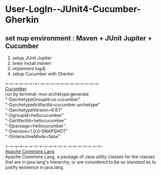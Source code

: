# User-LogIn--JUnit4-Cucumber-Gherkin
## set nup environment : Maven + JUnit Jupiter + Cucumber 
1. setup JUnit Jupiter
2. brew install maven
3. implement log4j
4. setup Cucumber with Gherkin

=-=-=-=-=-=-=--=-=-=-=-=-=-=-=-=-=-=-=-
<br>[Cucumber](https://cucumber.io/docs/guides/10-minute-tutorial/) </br>
run by terminal:
mvn archetype:generate                      \
   "-DarchetypeGroupId=io.cucumber"           \
   "-DarchetypeArtifactId=cucumber-archetype" \
   "-DarchetypeVersion=6.8.1"               \
   "-DgroupId=hellocucumber"                  \
   "-DartifactId=hellocucumber"               \
   "-Dpackage=hellocucumber"                  \
   "-Dversion=1.0.0-SNAPSHOT"                 \
   "-DinteractiveMode=false"
   
=-=-=-=-=-=-=-=-=-=-=-=-=-=-=-=-=-=-=-=-
<br>[Apache Commons Lang](https://mvnrepository.com/artifact/org.apache.commons/commons-lang3) </br> 
Apache Commons Lang, a package of Java utility classes for the classes that are in java.lang's hierarchy,
or are considered to be so standard as to justify existence in java.lang.
